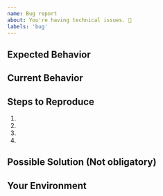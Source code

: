 ```yaml
---
name: Bug report
about: You're having technical issues. 🐞
labels: 'bug'
---
```



## Expected Behavior

<!--- What should have happened? -->

## Current Behavior

<!--- What went wrong? -->

## Steps to Reproduce

<!-- Add relevant code and/or a live example -->

1.

2.

3.

4.

## Possible Solution (Not obligatory)

<!--- Suggest a reason for the bug or how to fix it. -->



## Your Environment

<!--- Include as many relevant details about the environment you experienced the bug in -->

